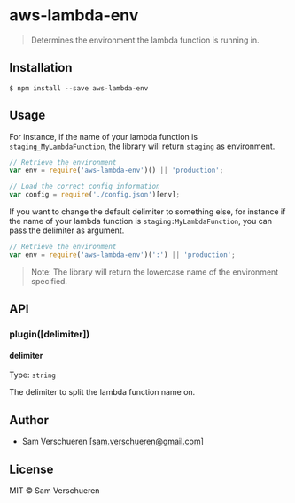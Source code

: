 # aws-lambda-env

> Determines the environment the lambda function is running in.

## Installation

```
$ npm install --save aws-lambda-env
```

## Usage

For instance, if the name of your lambda function is `staging_MyLambdaFunction`, the
library will return `staging` as environment.

```javascript
// Retrieve the environment
var env = require('aws-lambda-env')() || 'production';

// Load the correct config information
var config = require('./config.json')[env];
```

If you want to change the default delimiter to something else, for instance if the name
of your lambda function is `staging:MyLambdaFunction`, you can pass the delimiter as argument.

```javascript
// Retrieve the environment
var env = require('aws-lambda-env')(':') || 'production';
```

> Note: The library will return the lowercase name of the environment specified.

## API

### plugin([delimiter])

#### delimiter

Type: `string`

The delimiter to split the lambda function name on.

## Author

- Sam Verschueren [<sam.verschueren@gmail.com>]

## License

MIT © Sam Verschueren
